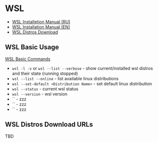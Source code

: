 # WSL

- [WSL Installetion Manual (RU)](https://learn.microsoft.com/ru-ru/windows/wsl/install-manual)
- [WSL Installation Manual (EN)](https://learn.microsoft.com/en-us/windows/wsl/install-manual)
- [WSL Distros Download](https://learn.microsoft.com/en-us/windows/wsl/install-manual#downloading-distributions)

## WSL Basic Usage

[WSL Basic Commands](https://learn.microsoft.com/en-us/windows/wsl/basic-commands)

- `wsl -l -v` or `wsl --list --verbose` - show current/installed wsl distros and their state (running stopped)
- `wsl --list --online` - list available linux distributions
- `wsl --set-default <Distribution Name>` - set default linux distribution
- `wsl --status` - current wsl status
- `wsl --version` - wsl version
- `` - zzz
- `` - zzz
- `` - zzz

## WSL Distros Download URLs

TBD
